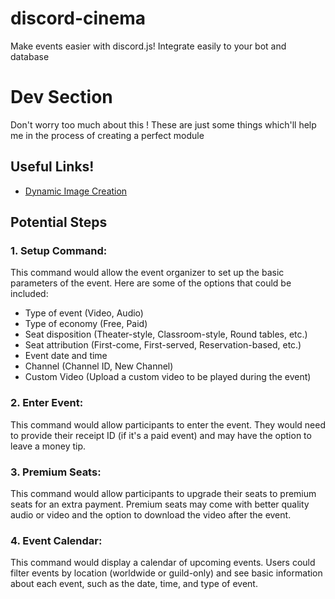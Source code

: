 # discord-cinema
Make events easier with discord.js! Integrate easily to your bot and database


# Dev Section

Don't worry too much about this ! These are just some things which'll help me in the process of creating a perfect module

## Useful Links!

- [Dynamic Image Creation](https://blog.logrocket.com/creating-saving-images-node-canvas/)

## Potential Steps

### 1. Setup Command:

This command would allow the event organizer to set up the basic parameters of the event. Here are some of the options that could be included:

- Type of event (Video, Audio)
- Type of economy (Free, Paid)
- Seat disposition (Theater-style, Classroom-style, Round tables, etc.)
- Seat attribution (First-come, First-served, Reservation-based, etc.)
- Event date and time
- Channel (Channel ID, New Channel)
- Custom Video (Upload a custom video to be played during the event)

### 2. Enter Event:

This command would allow participants to enter the event. They would need to provide their receipt ID (if it's a paid event) and may have the option to leave a money tip.

### 3. Premium Seats:

This command would allow participants to upgrade their seats to premium seats for an extra payment. Premium seats may come with better quality audio or video and the option to download the video after the event.

### 4. Event Calendar:

This command would display a calendar of upcoming events. Users could filter events by location (worldwide or guild-only) and see basic information about each event, such as the date, time, and type of event.
